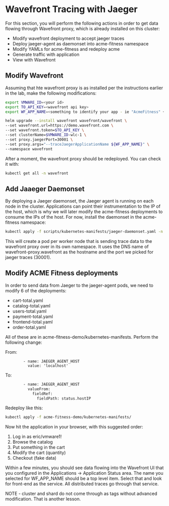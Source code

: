 # Wavefront Tracing with Jaeger

For this section, you will perform the following actions in order to get data flowing through Wavefront proxy, which is already installed on this cluster:

- Modify wavefront deployment to accept jaeger traces
- Deploy jaeger-agent as daemonset into acme-fitness namespace
- Modify YAMLs for acme-fitness and redeploy acme
- Generate traffic with application
- View with Wavefront

## Modify Wavefront

Assuming that hte wavefront proxy is as installed per the instructions earlier in the lab, make the following modifications:

```bash
export VMWARE_ID=<your id>
export TO_API_KEY=<wavefront api key>
export WF_APP_NAME=<something to identify your app - ie "AcmeFitness" + your initials>

helm upgrade --install wavefront wavefront/wavefront \
--set wavefront.url=https://demo.wavefront.com \
--set wavefront.token=$TO_API_KEY \  
--set clusterName=$VMWARE_ID-wlc-1 \
--set proxy.jaegerPort=30001 \
--set proxy.args="--traceJaegerApplicationName ${WF_APP_NAME}" \
--namespace wavefront
```

After a moment, the wavefront proxy should be redeployed.  You can check it with:
```bash
kubectl get all -n wavefront
```

## Add Jaaeger Daemonset

By deploying a Jaeger daemonset, the Jaeger agent is running on each node in the cluster.  Applications can point their instrumentation to the IP of the host, which is why we will later modify the acme-fitness deployments to consume the IPs of the host.  For now, install the daemonset in the acme-fitness namespace:

```bash
kubectl apply -f scripts/kubernetes-manifests/jaeger-daemonset.yaml -n acme-fitness
```

This will create a pod per worker node that is sending trace data to the wavefront proxy over in its own namespace.  It uses the DNS name of wavefront-proxy.wavefront as the hostname and the port we picked for jaeger traces (30001).

## Modify ACME Fitness deployments

In order to send data from Jaeger to the jaeger-agent pods, we need to modify 6 of the deployments:
- cart-total.yaml
- catalog-total.yaml
- users-total.yaml
- payment-total.yaml
- frontend-total.yaml
- order-total.yaml

All of these are in acme-fitness-demo/kubernetes-manifests.  Perform the following change:

From:
```
        - name: JAEGER_AGENT_HOST
          value: 'localhost'
```
To:
```bash
        - name: JAEGER_AGENT_HOST
          valueFrom:
            fieldRef:
              fieldPath: status.hostIP
``` 

Redeploy like this:
```bash
kubectl apply -f acme-fitness-demo/kubernetes-manifests/
```
Now hit the application in your browser, with this suggested order:
1) Log in as eric/vmware1!
2) Browse the catalog
3) Put something in the cart
4) Modify the cart (quantity)
5) Checkout (fake data)

Within a few minutes, you should see data flowing into the Wavefront UI that you configured in the Applications -> Application Status area.  The name you selected for WF_APP_NAME should be a top level item.  Select that and look for front-end as the service.  All distributed traces go through that service.

NOTE - cluster and shard do not come through as tags without advanced modification.  That is another lesson.

